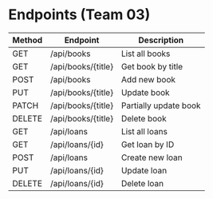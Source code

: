 ﻿# Endpoints (Team 03)

| Method | Endpoint          | Description       |
|--------|------------------|-------------------|
| GET    | /api/books       | List all books    |
| GET    | /api/books/{title}  | Get book by title    |
| POST   | /api/books       | Add new book      |
| PUT    | /api/books/{title}  | Update book       |
| PATCH  | /api/books/{title}  | Partially update book |
| DELETE | /api/books/{title}  | Delete book       |
| GET    | /api/loans       | List all loans    |
| GET    | /api/loans/{id}  | Get loan by ID    |
| POST   | /api/loans       | Create new loan   |
| PUT    | /api/loans/{id}  | Update loan       |
| DELETE | /api/loans/{id}  | Delete loan       |
